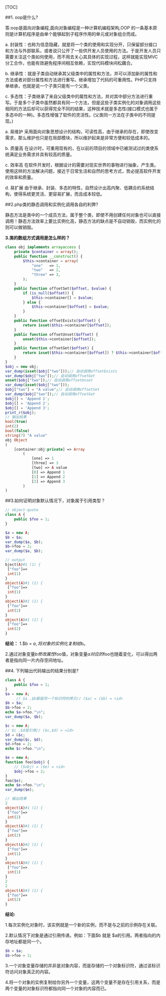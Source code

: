 [TOC]

##1. oop是什么?

答:oop是面向对象编程,面向对象编程是一种计算机编程架构,OOP 的一条基本原则是计算机程序是由单个能够起到子程序作用的单元或对象组合而成。

a. 封装性：也称为信息隐藏，就是将一个类的使用和实现分开，只保留部分接口和方法与外部联系，或者说只公开了一些供开发人员使用的方法。于是开发人员只 需要关注这个类如何使用，而不用去关心其具体的实现过程，这样就能实现MVC分工合作，也能有效避免程序间相互依赖，实现代码模块间松藕合。

b. 继承性：就是子类自动继承其父级类中的属性和方法，并可以添加新的属性和方法或者对部分属性和方法进行重写。继承增加了代码的可重用性。PHP只支持单继承，也就是说一个子类只能有一个父类。

c. 多态性：子类继承了来自父级类中的属性和方法，并对其中部分方法进行重写。于是多个子类中虽然都具有同一个方法，但是这些子类实例化的对象调用这些相同的方法后却可以获得完全不同的结果，这种技术就是多态性(接口模式也属于多态中的一种)。多态性增强了软件的灵活性。(父类同一方法在子类中的不同提现。)

a. 易维护
采用面向对象思想设计的结构，可读性高，由于继承的存在，即使改变需求，那么维护也只是在局部模块，所以维护起来是非常方便和较低成本的。

b. 质量高
在设计时，可重用现有的，在以前的项目的领域中已被测试过的类使系统满足业务需求并具有较高的质量。

c. 效率高
在软件开发时，根据设计的需要对现实世界的事物进行抽象，产生类。使用这样的方法解决问题，接近于日常生活和自然的思考方式，势必提高软件开发的效率和质量。

d. 易扩展
由于继承、封装、多态的特性，自然设计出高内聚、低耦合的系统结构，使得系统更灵活、更容易扩展，而且成本较低。

##2.php类的静态调用和实例化调用各自的利弊?

静态方法是类中的一个成员方法，属于整个类，即使不用创建任何对象也可以直接调用！静态方法效率上要比实例化高，静态方法的缺点是不自动销毁，而实例化的则可以做销毁。

**3.类的数组方式调用是怎么样的？**

```php
class obj implements arrayaccess {
    private $container = array();
    public function __construct() {
        $this->container = array(
            "one"   => 1,
            "two"   => 2,
            "three" => 3,
        );
    }
    public function offsetSet($offset, $value) {
        if (is_null($offset)) {
            $this->container[] = $value;
        } else {
            $this->container[$offset] = $value;
        }
    }
    public function offsetExists($offset) {
        return isset($this->container[$offset]);
    }
    public function offsetUnset($offset) {
        unset($this->container[$offset]);
    }
    public function offsetGet($offset) {
        return isset($this->container[$offset]) ? $this->container[$offset] : null;
    }
}
$obj = new obj;
var_dump(isset($obj["two"]));// 自动调用offsetExists
var_dump($obj["two"]);// 自动调用offsetGet
unset($obj["two"]);// 自动调用offsetUnset
var_dump(isset($obj["two"]));
$obj["two"] = "A value";// 自动调用offsetSet
var_dump($obj["two"]);// 自动调用offsetGet
$obj[] = 'Append 1';
$obj[] = 'Append 2';
$obj[] = 'Append 3';
print_r($obj);
// 输出结果
bool(true)
int(2)
bool(false)
string(7) "A value"
obj Object
(
    [container:obj:private] => Array
        (
            [one] => 1
            [three] => 3
            [two] => A value
            [0] => Append 1
            [1] => Append 2
            [2] => Append 3
        )
)
```

##3.如何证明对象默认情况下，对象属于引用类型？
```php
// object-quote
class A {
    public $foo = 1;
}  

$a = new A;
$b = $a;
var_dump($a, $b);
$b->foo = 2;
var_dump($a, $b);
```
```php
// output
bject(A)#1 (1) {
 ["foo"]=>
 int(1)
}
object(A)#1 (1) {
 ["foo"]=>
 int(1)
}
object(A)#1 (1) {
 ["foo"]=>
 int(2)
}
object(A)#1 (1) {
 ["foo"]=>
 int(2)
}
```
**结论：**
1.$b = $a,将对象的实例化复制给$b。

2.通过对象变量$b修改属性$foo值，对象变量$a对应的$foo也随着变化，可以得出两者是指向同一片内存空间地址。

##4. 下列输出代码输出的结果分别是?

```php
class A {
    public $foo = 1;
}  
$a = new A;
     // $a ,$b都是同一个标识符的拷贝// ($a) = ($b) = <id>
$b = $a;
$b->foo = 2;
echo $a->foo."\n";
var_dump($a, $b);

$c = new A;
// $c ,$d是引用// ($c,$d) = <id>
$d = &$c;
var_dump($c, $d);
$d->foo = 2;
echo $c->foo."\n";

$e = new A;
function foo($obj) {
    // ($obj) = ($e) = <id>
    $obj->foo = 2;
}
foo($e);
echo $e->foo."\n";
var_dump($e);
```
```php
// 输出结果
2
object(A)#1 (1) {
 ["foo"]=>
 int(2)
}
object(A)#1 (1) {
 ["foo"]=>
 int(2)
}
object(A)#2 (1) {
 ["foo"]=>
 int(1)
}
object(A)#2 (1) {
 ["foo"]=>
 int(1)
}
2
2
object(A)#3 (1) {
 ["foo"]=>
 int(2)
}
```
**结论:**

1.每次实例化对象时，该实例就是一个新的实例，而不是与之前的示例存在关联。

2.默认情况下对象是通过引用传递。例如：下面$b 就是 $a的引用。两者指向的内存地址都是同一个。
```php
$b = $a;
$b->foo = 2;
```

3.一个对象变量存储的并非是对象内容，而是存储的一个对象标识符，通过该标识符访问对象真正的内容。

4.将一个对象的实例复制给你另外一个变量，这两个变量不是存在引用关系，而是两个变量的对象标识符都指向同一个对象的内容而已。